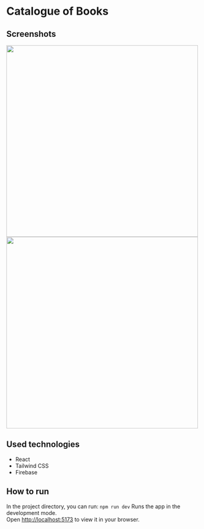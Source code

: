 # Catalogue of Books

## Screenshots
<img src="https://github.com/SmokeGuap/Catalogue-of-Books/assets/87711568/0e197117-b1e9-4146-aa19-8bc0191dc70a" width="500">
<img src="https://github.com/SmokeGuap/Catalogue-of-Books/assets/87711568/a99c92b0-33b7-4841-b106-9571c0c2f08e" width="500">

## Used technologies

- React
- Tailwind CSS
- Firebase
## How to run

In the project directory, you can run: `npm run dev`
Runs the app in the development mode.\
Open [http://localhost:5173](http://localhost:5173) to view it in your browser.
